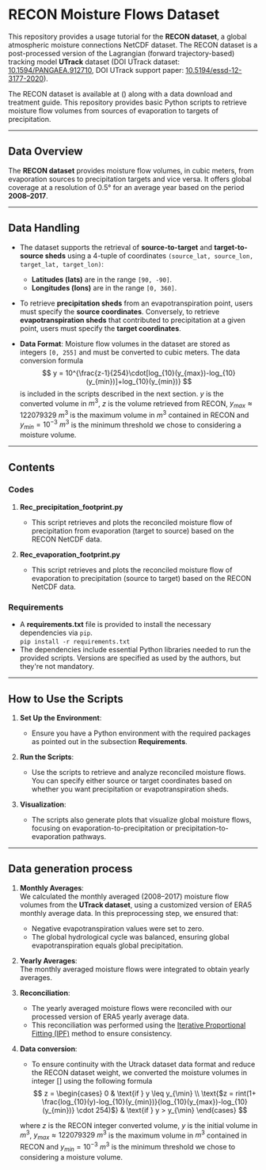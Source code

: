 # RECON Moisture Flows Dataset  

This repository provides a usage tutorial for the **RECON dataset**, a global atmospheric moisture connections NetCDF dataset. The RECON dataset is a post-processed version of the Lagrangian (forward trajectory-based) tracking model **UTrack** dataset (DOI UTrack dataset: [10.1594/PANGAEA.912710](https://doi.pangaea.de/10.1594/PANGAEA.912710), DOI UTrack support paper: [10.5194/essd-12-3177-2020](https://doi.org/10.5194/essd-12-3177-2020)).

The RECON dataset is available at () along with a data download and treatment guide. This repository provides basic Python scripts to retrieve moisture flow volumes from sources of evaporation to targets of precipitation.  

---

## Data Overview  

The **RECON dataset** provides moisture flow volumes, in cubic meters, from evaporation sources to precipitation targets and vice versa. It offers global coverage at a resolution of 0.5° for an average year based on the period **2008–2017**.

---

## Data Handling  

- The dataset supports the retrieval of **source-to-target** and **target-to-source sheds** using a 4-tuple of coordinates `(source_lat, source_lon, target_lat, target_lon)`:  
  - **Latitudes (lats)** are in the range `[90, -90]`.  
  - **Longitudes (lons)** are in the range `[0, 360]`.

- To retrieve **precipitation sheds** from an evapotranspiration point, users must specify the **source coordinates**. Conversely, to retrieve **evapotranspiration sheds** that contributed to precipitation at a given point, users must specify the **target coordinates**.

- **Data Format**: Moisture flow volumes in the dataset are stored as integers `[0, 255]` and must be converted to cubic meters.  The data conversion formula
$$
y = 10^{\frac{z-1}{254}\cdot[log_{10}(y_{max})-log_{10}(y_{min})]+log_{10}(y_{min})}
$$
    is included in the scripts described in the next section. $y$ is the converted volume in $m^3$, $z$ is the volume retrieved from RECON, $y_{max}\approx 122079329\ m^3$ is the maximum volume in $m^3$ contained in RECON and $y_{min}=10^{-3}\ m^3$ is the minimum threshold we chose to considering a moisture volume.

---

## Contents  

### Codes  

1. **Rec_precipitation_footprint.py**  
   - This script retrieves and plots the reconciled moisture flow of precipitation from evaporation (target to source) based on the RECON NetCDF data.  

2. **Rec_evaporation_footprint.py**  
   - This script retrieves and plots the reconciled moisture flow of evaporation to precipitation (source to target) based on the RECON NetCDF data.  

### Requirements  

- A **requirements.txt** file is provided to install the necessary dependencies via `pip`.  
`pip install -r requirements.txt`
- The dependencies include essential Python libraries needed to run the provided scripts. Versions are specified as used by the authors, but they're not mandatory.

---

## How to Use the Scripts  

1. **Set Up the Environment**:  
   - Ensure you have a Python environment with the required packages as pointed out in the subsection **Requirements**.

2. **Run the Scripts**:  
   - Use the scripts to retrieve and analyze reconciled moisture flows. You can specify either source or target coordinates based on whether you want precipitation or evapotranspiration sheds.  

3. **Visualization**:  
   - The scripts also generate plots that visualize global moisture flows, focusing on evaporation-to-precipitation or precipitation-to-evaporation pathways.  

---

## Data generation process

1. **Monthly Averages**:  
   We calculated the monthly averaged (2008–2017) moisture flow volumes from the **UTrack dataset**, using a customized version of ERA5 monthly average data.
   In this preprocessing step, we ensured that:
     - Negative evapotranspiration values were set to zero.
     - The global hydrological cycle was balanced, ensuring global evapotranspiration equals global precipitation.  

2. **Yearly Averages**:  
   The monthly averaged moisture flows were integrated to obtain yearly averages.  

3. **Reconciliation**:  
   - The yearly averaged moisture flows were reconciled with our processed version of ERA5 yearly average data.  
   - This reconciliation was performed using the [Iterative Proportional Fitting (IPF)](https://en.wikipedia.org/wiki/Iterative_proportional_fitting) method to ensure consistency.  
4. **Data conversion**:
   - To ensure continuity with the Utrack dataset data format and reduce the RECON dataset weight, we converted the moisture volumes in integer [] using the following formula
   $$
    z = \begin{cases} 
    0 & \text{if } y \leq y_{\min} \\
    \text{$z = rint(1+ \frac{log_{10}(y)-log_{10}(y_{min})}{log_{10}(y_{max})-log_{10}(y_{min})} \cdot 254)$} & \text{if } y > y_{\min}
    \end{cases}
   $$

   where $z$ is the RECON integer converted volume, $y$ is the initial volume in $m^3$, $y_{max}\approx 122079329\ m^3$ is the maximum volume in $m^3$ contained in RECON and $y_{min}=10^{-3}\ m^3$ is the minimum threshold we chose to considering a moisture volume.